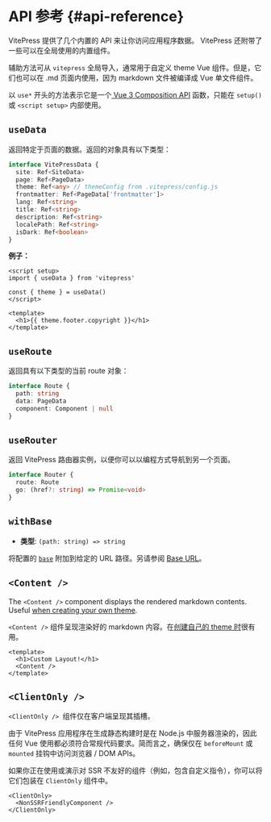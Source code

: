 # API 参考 {#api-reference}

VitePress 提供了几个内置的 API 来让你访问应用程序数据。 VitePress 还附带了一些可以在全局使用的内置组件。

辅助方法可从 `vitepress` 全局导入，通常用于自定义 theme Vue 组件。但是，它们也可以在 .md 页面内使用，因为 markdown 文件被编译成 Vue 单文件组件。

以 `use*` 开头的方法表示它是一个[ Vue 3 Composition API](https://vuejs.org/guide/introduction.html#composition-api) 函数，只能在 `setup()` 或 `<script setup>` 内部使用。

## `useData`

返回特定于页面的数据。返回的对象具有以下类型：

```ts
interface VitePressData {
  site: Ref<SiteData>
  page: Ref<PageData>
  theme: Ref<any> // themeConfig from .vitepress/config.js
  frontmatter: Ref<PageData['frontmatter']>
  lang: Ref<string>
  title: Ref<string>
  description: Ref<string>
  localePath: Ref<string>
  isDark: Ref<boolean>
}
```

**例子：**

```vue
<script setup>
import { useData } from 'vitepress'

const { theme } = useData()
</script>

<template>
  <h1>{{ theme.footer.copyright }}</h1>
</template>
```

## `useRoute`

返回具有以下类型的当前 route 对象：

```ts
interface Route {
  path: string
  data: PageData
  component: Component | null
}
```

## `useRouter`

返回 VitePress 路由器实例，以便你可以以编程方式导航到另一个页面。

```ts
interface Router {
  route: Route
  go: (href?: string) => Promise<void>
}
```

## `withBase`

- **类型**: `(path: string) => string`

将配置的 [`base`](../config/app-configs#base) 附加到给定的 URL 路径。另请参阅 [Base URL](./asset-handling#base-url)。

## `<Content />`

The `<Content />` component displays the rendered markdown contents. Useful [when creating your own theme](./theme-introduction).

`<Content />` 组件呈现渲染好的 markdown 内容。在[创建自己的 theme 时](./theme-introduction)很有用。

```vue
<template>
  <h1>Custom Layout!</h1>
  <Content />
</template>
```
## `<ClientOnly />`

`<ClientOnly /> `组件仅在客户端呈现其插槽。

由于 VitePress 应用程序在生成静态构建时是在 Node.js 中服务器渲染的，因此任何 Vue 使用都必须符合常规代码要求。简而言之，确保仅在 `beforeMount` 或 `mounted` 挂钩中访问浏览器 / DOM APIs。

如果你正在使用或演示对 SSR 不友好的组件（例如，包含自定义指令），你可以将它们包装在 `ClientOnly` 组件中。

```vue-html
<ClientOnly>
  <NonSSRFriendlyComponent />
</ClientOnly>
```
